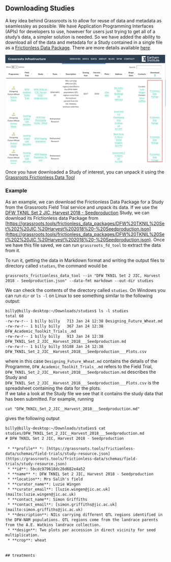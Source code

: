 ## Downloading Studies

A key idea behind Grassroots is to allow for reuse of data and metadata as seamlessley as possible. 
We have Application Programming Interfaces (APIs) for developers to use, however for users just trying to get all of a study’s data, a simpler solution is needed.
So we have added the ability to download all of the data and metadata for a Study contained in a single file as a [Frictionless Data Package](https://frictionlessdata.io/). 
There are more details available [here](https://grassroots.tools/frictionless-data/).

![Download Study links](images/download_fd_link.png)


Once you have downloaded a Study of interest, you can unpack it using the [Grassroots Frictionless Data Tool](https://grassroots.tools/frictionless-data/grassroots-fd-client.md)  


### Example


As an example, we can download the Frictionless Data Package for a Study from the Grassroots Field Trial service and unpack its data. If we use the [DFW TKNIL Set 2 JIC, Harvest 2018 - Seedproduction](https://grassroots.tools/fieldtrial/study/5bcdc979618dc26d682e4a52) Study, we can download its Frictionless data Package from [https://grassroots.tools/frictionless_data_packages/DFW%20TKNIL%20Set%202%20JIC,%20Harvest%202018%20-%20Seedproduction.json](https://grassroots.tools/frictionless_data_packages/DFW%20TKNIL%20Set%202%20JIC,%20Harvest%202018%20-%20Seedproduction.json).
Once we have this file saved, we can run `grassroots_fd_tool` to extract the data from it. 

To run it, getting the data in Markdown format and writing the output files to directory called `studies`, the command would be

```
grassroots_frictionless_data_tool --in "DFW TKNIL Set 2 JIC, Harvest 2018 - Seedproduction.json" --data-fmt markdown --out-dir studies
```

We can check the contents of the directory called `studies`. On Windows you can run `dir` or `ls -l` on Linux to see something similar to the following output:

```
billy@billy-desktop:~/Downloads/studies$ ls -l studies
total 68
-rw-rw-r-- 1 billy billy   713 Jan 24 12:38 Designing_Future_Wheat.md
-rw-rw-r-- 1 billy billy   367 Jan 24 12:38 DFW_Academic_Toolkit_Trials_.md
-rw-rw-r-- 1 billy billy   913 Jan 24 12:38 DFW_TKNIL_Set_2_JIC__Harvest_2018___Seedproduction.md
-rw-rw-r-- 1 billy billy 55188 Jan 24 12:38 DFW_TKNIL_Set_2_JIC__Harvest_2018___Seedproduction___Plots.csv
```

where in this case `Designing_Future_Wheat.md` contains the details of the Programme, `DFW_Academic_Toolkit_Trials_.md` refers to the Field Trial, 
`DFW_TKNIL_Set_2_JIC__Harvest_2018___Seedproduction.md` describes the Study and `DFW_TKNIL_Set_2_JIC__Harvest_2018___Seedproduction___Plots.csv`
is the spreadsheet containing the data for the plots.  
If we take a look at the Study file we see that it contains the study data that has been submitted. For example, running 

```
cat "DFW_TKNIL_Set_2_JIC__Harvest_2018___Seedproduction.md"
```

gives the following output


```
billy@billy-desktop:~/Downloads/studies$ cat studies/DFW_TKNIL_Set_2_JIC__Harvest_2018___Seedproduction.md
# DFW TKNIL Set 2 JIC, Harvest 2018 - Seedproduction

 * **profile** *: [https://grassroots.tools/frictionless-data/schemas/field-trials/study-resource.json](https://grassroots.tools/frictionless-data/schemas/field-trials/study-resource.json)
 * **id**: 5bcdc979618dc26d682e4a52
 * **name** *: DFW TKNIL Set 2 JIC, Harvest 2018 - Seedproduction
 * **location**: Mrs Salih's field
 * **curator_name**: Luzie Wingen
 * **curator_email**: [luzie.wingen@jic.ac.uk](mailto:luzie.wingen@jic.ac.uk)
 * **contact_name**: Simon Griffiths
 * **contact_email**: [simon.griffiths@jic.ac.uk](mailto:simon.griffiths@jic.ac.uk)
 * **description**: NILs carrying different QTL regions identified in the DFW-NAM populations. QTL regions come from the landrace parents from the A.E. Watkins landrace collection.
 * **design**: Two plots per accession in direct vicinity for seed multiplication.
 * **crop**: wheat


## treatments
```
